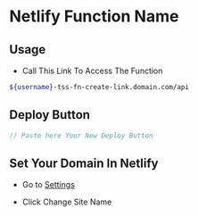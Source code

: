# Netlify Function Name

## Usage

- Call This Link To Access The Function

```sh
${username}-tss-fn-create-link.domain.com/api
```

## Deploy Button

```js
// Paste here Your New Deploy Button
```

## Set Your Domain In Netlify

- Go to [Settings](https://app.netlify.com/sites/tss-test/settings/general)

- Click Change Site Name